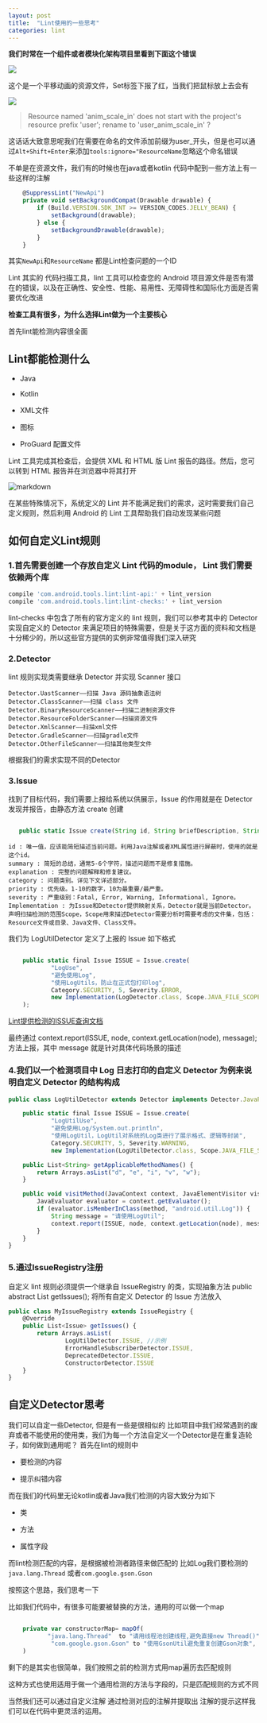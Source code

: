 ```yaml
---
layout: post
title:  "Lint使用的一些思考"
categories: lint
---
```

**我们时常在一个组件或者模块化架构项目里看到下面这个错误**


![](../assets/img/lint_01.png)

这个是一个平移动画的资源文件，Set标签下报了红，当我们把鼠标放上去会有

![](../assets/img/lint_02.png)

> Resource named 'anim_scale_in' does not start with the project's resource prefix 'user'; rename to 'user_anim_scale_in' ?

 这话话大致意思呢我们在需要在命名的文件添加前缀为user_开头，但是也可以通过`Alt+Shift+Enter`来添加`tools:ignore="ResourceName`忽略这个命名错误

不单是在资源文件，我们有的时候也在java或者kotlin 代码中配到一些方法上有一些这样的注解

```javascript
    @SuppressLint("NewApi")
    private void setBackgroundCompat(Drawable drawable) {
        if (Build.VERSION.SDK_INT >= VERSION_CODES.JELLY_BEAN) {
            setBackground(drawable);
        } else {
            setBackgroundDrawable(drawable);
        }
    }
```

其实`NewApi`和`ResourceName` 都是Lint检查问题的一个ID

Lint 其实的 代码扫描工具，lint 工具可以检查您的 Android 项目源文件是否有潜在的错误，以及在正确性、安全性、性能、易用性、无障碍性和国际化方面是否需要优化改进

**检查工具有很多，为什么选择Lint做为一个主要核心**

首先lint能检测内容很全面

## Lint都能检测什么

* Java

* Kotlin

* XML文件

* 图标

* ProGuard 配置文件

Lint 工具完成其检查后，会提供 XML 和 HTML 版 Lint 报告的路径。然后，您可以转到 HTML 报告并在浏览器中将其打开

![markdown](https://developer.android.google.cn/studio/images/write/html_lint_report.png "markdown")


在某些特殊情况下，系统定义的 Lint 并不能满足我们的需求，这时需要我们自己定义规则，然后利用 Android 的 Lint 工具帮助我们自动发现某些问题

## 如何自定义Lint规则

### 1.首先需要创建一个存放自定义 Lint 代码的module， Lint 我们需要依赖两个库

```javascript
compile 'com.android.tools.lint:lint-api:' + lint_version
compile 'com.android.tools.lint:lint-checks:' + lint_version
```
lint-checks 中包含了所有的官方定义的 lint 规则，我们可以参考其中的 Detector 实现自定义的 Detector 来满足项目的特殊需要，但是关于这方面的资料和文档是十分稀少的，所以这些官方提供的实例非常值得我们深入研究


### 2.Detector

lint 规则实现类需要继承 Detector 并实现 Scanner 接口

    Detector.UastScanner——扫描 Java 源码抽象语法树
    Detector.ClassScanner——扫描 class 文件
    Detector.BinaryResourceScanner——扫描二进制资源文件
    Detector.ResourceFolderScanner——扫描资源文件
    Detector.XmlScanner——扫描xml文件
    Detector.GradleScanner——扫描gradle文件
    Detector.OtherFileScanner——扫描其他类型文件

根据我们的需求实现不同的Detector

### 3.Issue

找到了目标代码，我们需要上报给系统以供展示，Issue 的作用就是在 Detector 发现并报告，由静态方法 create 创建

```javascript

   public static Issue create(String id, String briefDescription, String explanation, Category category, int priority, Severity severity, Implementation implementation)


```
    id : 唯一值，应该能简短描述当前问题。利用Java注解或者XML属性进行屏蔽时，使用的就是这个id。
    summary : 简短的总结，通常5-6个字符，描述问题而不是修复措施。
    explanation : 完整的问题解释和修复建议。
    category : 问题类别。详见下文详述部分。
    priority : 优先级。1-10的数字，10为最重要/最严重。
    severity : 严重级别：Fatal, Error, Warning, Informational, Ignore。
    Implementation : 为Issue和Detector提供映射关系，Detector就是当前Detector。声明扫描检测的范围Scope，Scope用来描述Detector需要分析时需要考虑的文件集，包括：Resource文件或目录、Java文件、Class文件。
我们为 LogUtilDetector 定义了上报的 Issue 如下格式
```javascript

    public static final Issue ISSUE = Issue.create(
            "LogUse",
            "避免使用Log",
            "使用LogUtils，防止在正式包打印log",
            Category.SECURITY, 5, Severity.ERROR,
            new Implementation(LogDetector.class, Scope.JAVA_FILE_SCOPE)
    );

```

[Lint提供检测的ISSUE查询文档](http://tools.android.com/tips/lint-checks) 

最终通过 context.report(ISSUE, node, context.getLocation(node), message); 方法上报，其中 message 就是针对具体代码场景的描述

### 4.我们以一个检测项目中 Log 日志打印的自定义 Detector 为例来说明自定义 Detector 的结构构成

```javascript
public class LogUtilDetector extends Detector implements Detector.JavaPsiScanner {

    public static final Issue ISSUE = Issue.create(
            "LogUtilUse",
            "避免使用Log/System.out.println",
            "使用LogUtil，LogUtil对系统的Log类进行了展示格式、逻辑等封装",
            Category.SECURITY, 5, Severity.WARNING,
            new Implementation(LogUtilDetector.class, Scope.JAVA_FILE_SCOPE));

    public List<String> getApplicableMethodNames() {
        return Arrays.asList("d", "e", "i", "v", "w");
    }

    public void visitMethod(JavaContext context, JavaElementVisitor visitor, PsiMethodCallExpression node, PsiMethod method) {
        JavaEvaluator evaluator = context.getEvaluator();
        if (evaluator.isMemberInClass(method, "android.util.Log")) {
            String message = "请使用LogUtil";
            context.report(ISSUE, node, context.getLocation(node), message);
        }
    }
}
```

### 5.通过IssueRegistry注册

自定义 lint 规则必须提供一个继承自 IssueRegistry 的类，实现抽象方法 public abstract List<Issue> getIssues(); 将所有自定义 Detector 的 Issue 方法放入

```javascript
public class MyIssueRegistry extends IssueRegistry {
    @Override
    public List<Issue> getIssues() {
        return Arrays.asList(
                LogUtilDetector.ISSUE, //示例
    			ErrorHandleSubscriberDetector.ISSUE,
                DeprecatedDetector.ISSUE,
                ConstructorDetector.ISSUE
    }
}
```

## 自定义Detector思考

我们可以自定一些Detector, 但是有一些是很相似的
比如项目中我们经常遇到的废弃或者不能使用的使用类，我们为每一个方法自定义一个Detector是在重复造轮子，如何做到通用呢？
首先在lint的规则中

* 要检测的内容

* 提示纠错内容

而在我们的代码里无论kotlin或者Java我们检测的内容大致分为如下

* 类

* 方法

* 属性字段

而lint检测匹配的内容，是根据被检测者路径来做匹配的
比如Log我们要检测的`java.lang.Thread` 或者`com.google.gson.Gson`

按照这个思路，我们思考一下

比如我们代码中，有很多可能要被替换的方法，通用的可以做一个map

```javascript

    private var constructorMap= mapOf(
           "java.lang.Thread"  to "请用线程池创建线程,避免直接new Thread()",
            "com.google.gson.Gson" to "使用GsonUtil避免重复创建Gson对象",
    )

```

剩下的是其实也很简单，我们按照之前的检测方式用map遍历去匹配规则

这种方式也使用适用于做一个通用检测的方法与字段的，只是匹配规则的方式不同

当然我们还可以通过自定义注解 通过检测对应的注解并提取出 注解的提示这样我们可以在代码中更灵活的运用。
